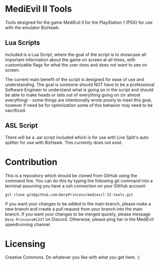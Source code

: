 # MediEvil II Tools
Tools designed for the game MediEvil II for the PlayStation 1 (PSX) for use with the emulator BizHawk. 

## Lua Scripts
Included is a Lua Script, where the goal of the script is to showcase all important information about the game on screen at all times, with customizable flags for what the user does and does not want to see on screen.

The current main benefit of the script is designed for ease of use and understanding. The goal is someone should NOT have to be a professional Software Engineer to understand what is going on in the script and should be able to make heads or tails out of everything going on (or almost everything) - some things are intentionally wrote poorly to meet this goal, however if need be for optimization some of this behavior may need to be sacrificed.

## ASL Script
There will be a .asl script included which is for use with Live Split's auto splitter for use with BizHawk. This currently does not exist.

# Contribution
This is a repository which should be cloned from GitHub using the command line. You can do this by typing the following git command into a terminal assuming you have a ssh connection on your GitHub account:

```
git clone git@github.com:DerpPrincess/medievil-II-tools.git
```

If you want your changes to be added to the main branch, please make a new branch and create a pull request from your branch into the main branch. If you want your changes to be merged quickly, please message `Derp Princess#1337` on Discord. Otherwise, please ping her in the MediEvil speedrunning channel. 

# Licensing
Creative Commons. Do whatever you like with what you get here. :) 
